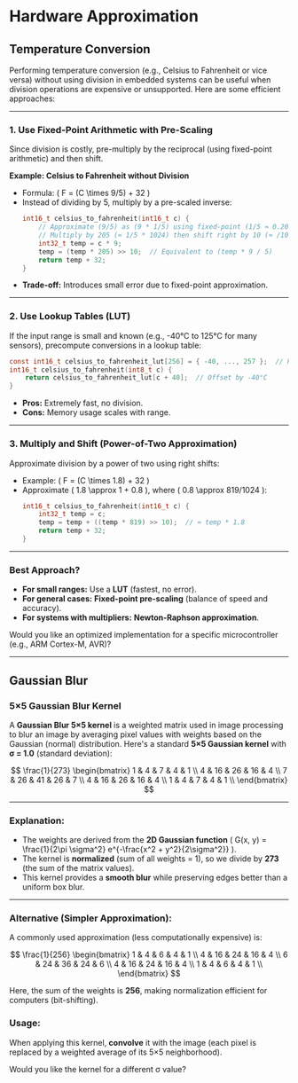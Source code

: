 # Hardware Approximation

## Temperature Conversion

Performing temperature conversion (e.g., Celsius to Fahrenheit or vice versa) without using division in embedded systems can be useful when division operations are expensive or unsupported. Here are some efficient approaches:

---

### 1. **Use Fixed-Point Arithmetic with Pre-Scaling**

Since division is costly, pre-multiply by the reciprocal (using fixed-point arithmetic) and then shift.

   **Example: Celsius to Fahrenheit without Division**
   - Formula: \( F = (C \times 9/5) + 32 \)
   - Instead of dividing by 5, multiply by a pre-scaled inverse:
     ```c
     int16_t celsius_to_fahrenheit(int16_t c) {
         // Approximate (9/5) as (9 * 1/5) using fixed-point (1/5 ≈ 0.200)
         // Multiply by 205 (≈ 1/5 * 1024) then shift right by 10 (≈ /1024)
         int32_t temp = c * 9;
         temp = (temp * 205) >> 10;  // Equivalent to (temp * 9 / 5)
         return temp + 32;
     }
     ```
   - **Trade-off:** Introduces small error due to fixed-point approximation.

---

### 2. **Use Lookup Tables (LUT)**
   If the input range is small and known (e.g., -40°C to 125°C for many sensors), precompute conversions in a lookup table:
   ```c
   const int16_t celsius_to_fahrenheit_lut[256] = { -40, ..., 257 };  // Precomputed values
   int16_t celsius_to_fahrenheit(int8_t c) {
       return celsius_to_fahrenheit_lut[c + 40];  // Offset by -40°C
   }
   ```
   - **Pros:** Extremely fast, no division.
   - **Cons:** Memory usage scales with range.

---

### 3. **Multiply and Shift (Power-of-Two Approximation)**
   Approximate division by a power of two using right shifts:
   - Example: \( F = (C \times 1.8) + 32 \)
   - Approximate \( 1.8 \approx 1 + 0.8 \), where \( 0.8 \approx 819/1024 \):
     ```c
     int16_t celsius_to_fahrenheit(int16_t c) {
         int32_t temp = c;
         temp = temp + ((temp * 819) >> 10);  // ≈ temp * 1.8
         return temp + 32;
     }
     ```
---

### **Best Approach?**
- **For small ranges:** Use a **LUT** (fastest, no error).
- **For general cases:** **Fixed-point pre-scaling** (balance of speed and accuracy).
- **For systems with multipliers:** **Newton-Raphson approximation**.

Would you like an optimized implementation for a specific microcontroller (e.g., ARM Cortex-M, AVR)?

---

## Gaussian Blur

### 5×5 Gaussian Blur Kernel

A **Gaussian Blur 5×5 kernel** is a weighted matrix used in image processing to blur an image by averaging pixel values with weights based on the Gaussian (normal) distribution. Here's a standard **5×5 Gaussian kernel** with **σ = 1.0** (standard deviation):

$$
\frac{1}{273}
\begin{bmatrix}
1 & 4 & 7 & 4 & 1 \\
4 & 16 & 26 & 16 & 4 \\
7 & 26 & 41 & 26 & 7 \\
4 & 16 & 26 & 16 & 4 \\
1 & 4 & 7 & 4 & 1 \\
\end{bmatrix}
$$

---

### Explanation:
- The weights are derived from the **2D Gaussian function** \( G(x, y) = \frac{1}{2\pi \sigma^2} e^{-\frac{x^2 + y^2}{2\sigma^2}} \).
- The kernel is **normalized** (sum of all weights = 1), so we divide by **273** (the sum of the matrix values).
- This kernel provides a **smooth blur** while preserving edges better than a uniform box blur.

---

### Alternative (Simpler Approximation):
A commonly used approximation (less computationally expensive) is:

$$
\frac{1}{256}
\begin{bmatrix}
1 & 4 & 6 & 4 & 1 \\
4 & 16 & 24 & 16 & 4 \\
6 & 24 & 36 & 24 & 6 \\
4 & 16 & 24 & 16 & 4 \\
1 & 4 & 6 & 4 & 1 \\
\end{bmatrix}
$$

Here, the sum of the weights is **256**, making normalization efficient for computers (bit-shifting).

### Usage:
When applying this kernel, **convolve** it with the image (each pixel is replaced by a weighted average of its 5×5 neighborhood).

Would you like the kernel for a different σ value?

